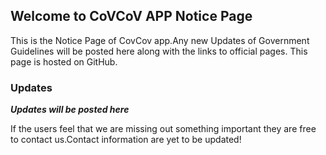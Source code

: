 ## Welcome to CoVCoV APP Notice Page

This is the Notice Page of CovCov app.Any new Updates of Government Guidelines will be posted here along with the links to official pages.
This page is hosted on GitHub.

### Updates

***Updates will be posted here***

If the users feel that we are missing out something important they are free to contact us.Contact information are yet to be updated!
